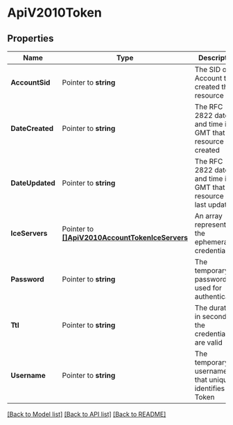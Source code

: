 # ApiV2010Token

## Properties

Name | Type | Description | Notes
------------ | ------------- | ------------- | -------------
**AccountSid** | Pointer to **string** | The SID of the Account that created the resource |
**DateCreated** | Pointer to **string** | The RFC 2822 date and time in GMT that the resource was created |
**DateUpdated** | Pointer to **string** | The RFC 2822 date and time in GMT that the resource was last updated |
**IceServers** | Pointer to [**[]ApiV2010AccountTokenIceServers**](ApiV2010AccountTokenIceServers.md) | An array representing the ephemeral credentials |
**Password** | Pointer to **string** | The temporary password used for authenticating |
**Ttl** | Pointer to **string** | The duration in seconds the credentials are valid |
**Username** | Pointer to **string** | The temporary username that uniquely identifies a Token |

[[Back to Model list]](../README.md#documentation-for-models) [[Back to API list]](../README.md#documentation-for-api-endpoints) [[Back to README]](../README.md)


